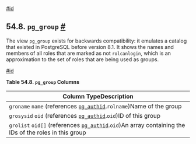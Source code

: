 [#id](#VIEW-PG-GROUP)

## 54.8. `pg_group` [#](#VIEW-PG-GROUP)



The view `pg_group` exists for backwards compatibility: it emulates a catalog that existed in PostgreSQL before version 8.1. It shows the names and members of all roles that are marked as not `rolcanlogin`, which is an approximation to the set of roles that are being used as groups.

[#id](#id-1.10.5.12.4)

**Table 54.8. `pg_group` Columns**

| Column TypeDescription                                                                                                           |
| -------------------------------------------------------------------------------------------------------------------------------- |
| `groname` `name` (references [`pg_authid`](catalog-pg-authid).`rolname`)Name of the group                                   |
| `grosysid` `oid` (references [`pg_authid`](catalog-pg-authid).`oid`)ID of this group                                        |
| `grolist` `oid[]` (references [`pg_authid`](catalog-pg-authid).`oid`)An array containing the IDs of the roles in this group |